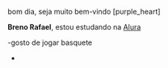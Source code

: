 bom dia, seja muito bem-vindo  [purple_heart]

**Breno Rafael**,
estou estudando na [Alura](https://www.alura.com.br/)

-gosto de jogar basquete

-
